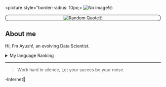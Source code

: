 <picture style="border-radius: 10px;>
 <source media="(prefers-color-scheme: dark)" srcset="https://wallpapercg.com/media/ts_orig/7693.webp">
 <source media="(prefers-color-scheme: light)" srcset="https://cdn.incollect.com/sites/default/files/zoom/CAROLINA-ALOTUS-Colorful-morning-Abstract-painting-2021-687370-3389413.png">
 <img alt="No image!🙄" src="https://user-images.githubusercontent.com/25423296/163456779-a8556205-d0a5-45e2-ac17-42d089e3c3f8.png">
</picture>
<div align="center" style="border-radius: 10px; border: 1px solid black;">
  <picture style="border-radius: 10px;>
 <source media="(prefers-color-scheme: dark)" srcset="https://github-readme-quotes-bay.vercel.app/quote">
 <source media="(prefers-color-scheme: light)" srcset="https://github-readme-quotes-bay.vercel.app/quote">
 <img alt="Random Quote🙄" src="https://github-readme-quotes-bay.vercel.app/quote">
</picture>
</div>




## About me

Hi, I'm Ayush!, an evolving Data Scientist.

<details>
<summary>My language Ranking</summary>

| Rank |   Languages   |
|-----:|---------------|
|     1|     C++       |
|     2|     Python    |
|     3|     Java      |

</details>

---
>Work hard in silence, Let your sucees be your noise.

-Internet🙂
